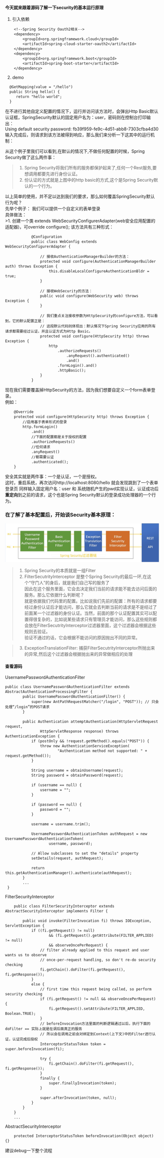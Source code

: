 #### 今天就来跟着源码了解一下security的基本运行原理  

1. 引入依赖  
```  
    <!--Spring Security Oauth2相关-->
    <dependency>
        <groupId>org.springframework.cloud</groupId>
        <artifactId>spring-cloud-starter-oauth2</artifactId>
    </dependency>
    <dependency>
        <groupId>org.springframework.boot</groupId>
        <artifactId>spring-boot-starter</artifactId>
    </dependency>  
```  
2. demo  
```  
  @GetMapping(value = "/hello")
  public String hello() {
     return "hello world";
  }  
```  

在不进行其他自定义配置的情况下，运行并访问该方法时，会弹出Http Basic默认认证框，SpringSecurity默认的固定用户名为：user，密码则在控制台打印输出：  
Using default security password: fb39f959-fe9c-4d51-abb8-7303cfba4d30  
输入完成后，则请求到该方法被得到响应，那么我们来分析一下这其中的运行机制：  

从这个例子里我们可以看到,在默认的情况下,不做任何配置的时候，Spring Security做了这么两件事：  
>1. Spring Security将我们所有的服务都保护起来了,任何一个Rest服务,要想调用都要先进行身份认证。  
>2. 份认证的方式就是上图中的http basic的方式,这个是Spring Security默认的一个行为。  

以上简单的使用，并不足以达到我们的要求，那么如何覆盖SpringSecurity默认行为呢？  
先举个例子： 我们可以提供一个自定义的表单登录  
具体做法：  
    >1. 创建一个类 extends WebSecurityConfigurerAdapter(web安全应用配置的适配器)，可override configure(); 该方法共有三种形式：  
    
```    
            @Configuration
            public class WebConfig extends WebSecurityConfigurerAdapter {
                
                // 接收AuthenticationManagerBuilder的方法：
                protected void configure(AuthenticationManagerBuilder auth) throws Exception {
                    this.disableLocalConfigureAuthenticationBldr = true;
                }
                
                // 接收WebSecurity的方法：
                public void configure(WebSecurity web) throws Exception {
                }  
                
                // 我们重点关注接收参数为HttpSecurity的configure方法，可以看到，它的默认配置正是：
                // 这段默认代码则体现出：默认情况下Spring Security应用的所有请求都需要经过认证，并且认证方式为Http Basic。
                protected void configure(HttpSecurity http) throws Exception {
                    http
                        .authorizeRequests()
                            .anyRequest().authenticated()
                            .and()
                        .formLogin().and()
                        .httpBasic();
                }
            }  
```  
现在我们需要覆盖掉HttpSecurity的方法，因为我们想要自定义一个form表单登录。  
例如：  
```  
    @Override
    protected void configure(HttpSecurity http) throws Exception {
        //启用基于表单形式的登录
        http.formLogin()
            .and()
            //下面的配置都是关于授权的配置
            .authorizeRequests()
            //任何请求
            .anyRequest()
            //都需要认证
            .authenticated();
    }  
```  
安全其实就是两件事：一个是认证，一个是授权。  
这时，重启系统，再次访问http://localhost:8080/hello 就会发现跳到了一个表单登录页  同样输入固定用户名：user 和 系统随机产生的pwd实现认证，认证成功后**重定向**到之前的请求，这个也是Spring Security默认的登录成功处理器的一个行为。  

### 在了解了基本配置后，开始谈Security基本原理：  

![security过滤器链](https://github.com/momokanni/SecurityGroup/blob/master/img/2018429172853.png)  

>1. Spring Security的本质就是一组Filter  
>2. FilterSecutrityInterceptor 是整个Spring Security的最后一环,在这个“守门人”的身后，就是我们自己写的服务了  
    因此在这个服务里面，它会去决定我们当前的请求能不能去访问后面的服务。那么它依据什么判断呢？  
    就是依据我们代码里的配置。比如说我们先前的配置：所有的请求都要经过身份认证后才能访问，那么它就会去判断当前的请求是不是经过了前面某一个过滤器的身份认证。当然，前面的那个认证配置其实可以配置得很复杂的，比如说某些请求只有管理员才能访问，那么这些规则都会放在FilterSecutrityInterceptor过滤器里面，这个过滤器会根据这些规则去验证。  
    验证不通过的话，它会根据不能访问的原因抛出不同的异常。  
    
>3. ExceptionTranslationFilter: 捕获FilterSecutrityInterceptor所抛出来的异常,然后这个过滤器会根据抛出来的异常做相应的处理  


#### 查看源码  
UsernamePasswordAuthenticationFilter  
```  
public class UsernamePasswordAuthenticationFilter extends AbstractAuthenticationProcessingFilter {
        public UsernamePasswordAuthenticationFilter() {
            super(new AntPathRequestMatcher("/login", "POST")); // 只会处理“/login”的POST请求
        }

        public Authentication attemptAuthentication(HttpServletRequest request,
                HttpServletResponse response) throws AuthenticationException {
            if (postOnly && !request.getMethod().equals("POST")) {
                throw new AuthenticationServiceException(
                        "Authentication method not supported: " + request.getMethod());
            }

            String username = obtainUsername(request);
            String password = obtainPassword(request);

            if (username == null) {
                username = "";
            }

            if (password == null) {
                password = "";
            }

            username = username.trim();

            UsernamePasswordAuthenticationToken authRequest = new UsernamePasswordAuthenticationToken(
                    username, password);

            // Allow subclasses to set the "details" property
            setDetails(request, authRequest);

            return this.getAuthenticationManager().authenticate(authRequest);
        }  
        ...
 }
```  

FilterSecurityInterceptor  
```  
    public class FilterSecurityInterceptor extends AbstractSecurityInterceptor implements Filter {  
        
        public void invoke(FilterInvocation fi) throws IOException, ServletException {
            if ((fi.getRequest() != null)
                    && (fi.getRequest().getAttribute(FILTER_APPLIED) != null)
                    && observeOncePerRequest) {
                // filter already applied to this request and user wants us to observe
                // once-per-request handling, so don't re-do security checking
                fi.getChain().doFilter(fi.getRequest(), fi.getResponse());
            }
            else {
                // first time this request being called, so perform security checking
                if (fi.getRequest() != null && observeOncePerRequest) {
                    fi.getRequest().setAttribute(FILTER_APPLIED, Boolean.TRUE);
                }
                // beforeInvocation方法里面的判断逻辑通过以后，执行下面的doFilter == 实际上就是在调后面真正的服务
                // 所以会在调用之前会对绑定到Context(上下文)中的Filter进行认证，认证完成后授权
                InterceptorStatusToken token = super.beforeInvocation(fi); 

                try {
                    fi.getChain().doFilter(fi.getRequest(), fi.getResponse());
                }
                finally {
                    super.finallyInvocation(token);
                }

                super.afterInvocation(token, null);
            }
        }
    }
    ...
```
AbstractSecurityInterceptor  
```  
    protected InterceptorStatusToken beforeInvocation(Object object) {}
```  

建议debug一下整个流程


